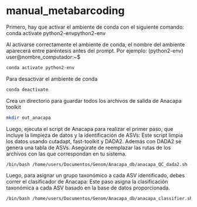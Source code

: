 # manual_metabarcoding
Primero, hay que activar el ambiente de conda con el siguiente comando:
conda activate python2-envpython2-env

Al activarse correctamente el ambiente de conda, el nombre del ambiente aparecerá entre paréntesis antes del prompt.
Por ejemplo: (python2-env) user@nombre_computador:~$

```bash
conda activate python2-env
```
Para desactivar el ambiente de conda

```bash
conda deactivate
```
Crea un directorio para guardar todos los archivos de salida de Anacapa toolkit 

```bash
mkdir out_anacapa
```

Luego, ejecuta el script de Anacapa para realizar el primer paso, que incluye la limpieza de datos y la identificación de ASVs:
Este script limpia los datos usando cutadapt, fast-toolkit y DADA2. Además con DADA2 se genera una tabla de ASVs.
Asegúrate de reemplazar las rutas de los archivos con las que correspondan en tu sistema.

```bash
/bin/bash /home/users/Documentos/Genom/Anacapa_db/anacapa_QC_dada2.sh -i /home/users/Documentos/Genom/dexmul_arms_al -o /home/users/Documentos/Genom/out_anacapa -d /home/users/Documentos/Genom/Anacapa_db -a nextera -t Miseq -f /home/users/Documentos/Genom/Anacapa_db/forward_primers.txt -r /home/users/Documentos/Genom/Anacapa_db/reverse_primers.txt -e /home/users/Documentos/Genom/Anacapa_db/metabarcode_loci_min_merge_length.txt -g -l
 ```

Luego, para asignar un grupo taxonómico a cada ASV identificado, debes correr el clasificador de Anacapa:
Este paso asigna la clasificación taxonómica a cada ASV basado en la base de datos proporcionada.

```bash
/bin/bash /home/users/Documentos/Genom/Anacapa_db/anacapa_classifier.sh -o  /home/users/Documentos/Genom/out_anacapa/ -d /home/users/Documentos/Genom/Anacapa_db/ -l
```
